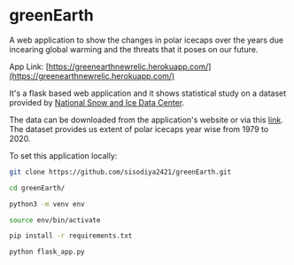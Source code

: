 # greenEarth

A web application to show the changes in polar icecaps over the years due incearing global warming and the threats that it poses
on our future.

App Link: [https://greenearthnewrelic.herokuapp.com/](https://greenearthnewrelic.herokuapp.com/)

It's a flask based web application and it shows statistical study on a dataset provided by [National Snow and Ice Data Center](https://nsidc.org/).

The data can be downloaded from the application's website or via this [link](https://greenearthnewrelic.herokuapp.com/static/seaice.csv).
The dataset provides us extent of polar icecaps year wise from 1979 to 2020.

To set this application locally:

```sh
git clone https://github.com/sisodiya2421/greenEarth.git

cd greenEarth/

python3 -m venv env

source env/bin/activate

pip install -r requirements.txt

python flask_app.py
````
